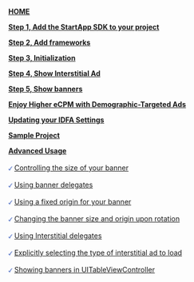 [**HOME**](iOS-InApp-Documentation)

[**Step 1, Add the StartApp SDK to your project**](iOS-InApp-Documentation#step1)

[**Step 2, Add frameworks**](iOS-InApp-Documentation#step2)

[**Step 3, Initialization**](iOS-InApp-Documentation#step3)

[**Step 4, Show Interstitial Ad**](iOS-InApp-Documentation#step4)

[**Step 5, Show banners**](iOS-InApp-Documentation#step5)

[**Enjoy Higher eCPM with Demographic-Targeted Ads**](iOS-InApp-Documentation#Demographic)

[**Updating your IDFA Settings**](iOS-InApp-Documentation#IDFA)

[**Sample Project**](iOS-InApp-Documentation#SampleProject)

[**Advanced Usage**](ios-advanced-usage)<br></br>
<img src="./iOS/images/V-blue.png" width="8px" /> [Controlling the size of your banner](ios-advanced-usage#ControllingBannerSize)<br></br> 
<img src="./iOS/images/V-blue.png" width="8px" /> [Using banner delegates](ios-advanced-usage#UsingBannerDelegates)<br></br> 
<img src="./iOS/images/V-blue.png" width="8px" /> [Using a fixed origin for your banner](ios-advanced-usage#UsingFixedOriginBanner)<br></br> 
<img src="./iOS/images/V-blue.png" width="8px" /> [Changing the banner size and origin upon rotation](ios-advanced-usage#ChangingBanner)<br></br> 
<img src="./iOS/images/V-blue.png" width="8px" /> [Using Interstitial delegates](ios-advanced-usage#UsingInterstitialDelegate)<br></br> 
<img src="./iOS/images/V-blue.png" width="8px" /> [Explicitly selecting the type of interstitial ad to load](ios-advanced-usage#SelectInterstitialType)<br></br> 
<img src="./iOS/images/V-blue.png" width="8px" /> [Showing banners in UITableViewController](ios-advanced-usage#table-view)<br></br> 

